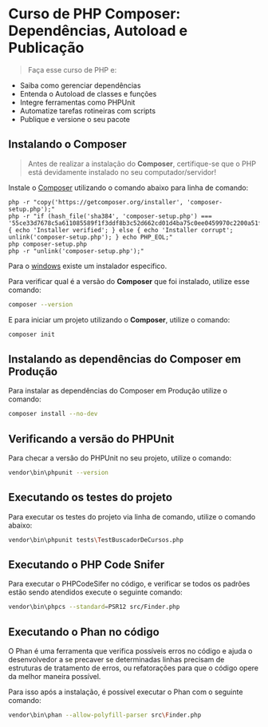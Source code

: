# Curso de PHP Composer: Dependências, Autoload e Publicação

> Faça esse curso de PHP e:

- Saiba como gerenciar dependências
- Entenda o Autoload de classes e funções
- Integre ferramentas como PHPUnit
- Automatize tarefas rotineiras com scripts
- Publique e versione o seu pacote

## Instalando o Composer

> Antes de realizar a instalação do **Composer**, certifique-se que o PHP está devidamente instalado no seu computador/servidor!

Instale o [Composer](https://getcomposer.org/download/) utilizando o comando abaixo para linha de comando:

    php -r "copy('https://getcomposer.org/installer', 'composer-setup.php');"
    php -r "if (hash_file('sha384', 'composer-setup.php') === '55ce33d7678c5a611085589f1f3ddf8b3c52d662cd01d4ba75c0ee0459970c2200a51f492d557530c71c15d8dba01eae') { echo 'Installer verified'; } else { echo 'Installer corrupt'; unlink('composer-setup.php'); } echo PHP_EOL;"
    php composer-setup.php
    php -r "unlink('composer-setup.php');"

Para o [windows](https://getcomposer.org/download/) existe um instalador especifico.

Para verificar qual é a versão do **Composer** que foi instalado, utilize esse comando:

```sh
composer --version
```

E para iniciar um projeto utilizando o **Composer**, utilize o comando:

```sh
composer init
```

## Instalando as dependências do Composer em Produção

Para instalar as dependências do Composer em Produção utilize o comando:

```sh
composer install --no-dev
```

## Verificando a versão do PHPUnit

Para checar a versão do PHPUnit no seu projeto, utilize o comando:

```sh
vendor\bin\phpunit --version
```

## Executando os testes do projeto

Para executar os testes do projeto via linha de comando, utilize o comando abaixo:

```sh
vendor\bin\phpunit tests\TestBuscadorDeCursos.php
```

## Executando o PHP Code Snifer

Para executar o PHPCodeSifer no código, e verificar se todos os padrões estão sendo atendidos execute o seguinte comando:

```sh
vendor\bin\phpcs --standard=PSR12 src/Finder.php
```

## Executando o Phan no código

O Phan é uma ferramenta que verifica possíveis erros no código e ajuda o desenvolvedor a se precaver se determinadas linhas precisam de estruturas de tratamento de erros, ou refatorações para que o código opere da melhor maneira possível.

Para isso após a instalação, é possível executar o Phan com o seguinte comando:

```sh
vendor\bin\phan --allow-polyfill-parser src\Finder.php
```
